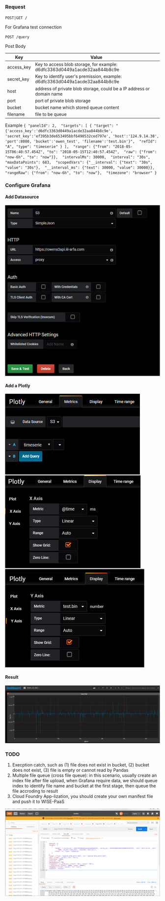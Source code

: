 

### Request

`POST|GET /`

For Grafana test connection

`POST /query`

Post Body

|Key       | Value                                                                       |
|----------|-----------------------------------------------------------------------------|
|access_key| Key to access blob storage, for example: d6dfc3363d0449a1acde32aa844b8c9e   |
|secret_key| Key to identify user's premission, example: d6dfc3363d0449a1acde32aa844b8c9e|
|host      | address of private blob storage, could be a IP address or domain name       |
|port      | port of private blob storage                                                |
|bucket    |bucket name which stored queue content                                       |
|filename  |file to be queue                                                             |

Example
`{
	"panelId": 2, 
	"targets": [
		{
			"target": "{'access_key':'d6dfc3363d0449a1acde32aa844b8c9e', 'secret_key':'ef395b3de653495bbf6490532ced797e', 'host':'124.9.14.38', 'port':8080, 'bucket':'owen_test', 'filename':'test.bin'}", 
			"refId": "A", "type": "timeserie"
		}
	], 
	"range": {"from": "2018-05-15T06:40:57.454Z", "to": "2018-05-15T12:40:57.454Z", 
	"raw": {"from": "now-6h", "to": "now"}}, 
	"intervalMs": 30000, 
	"interval": "30s", 
	"maxDataPoints": 683, 
	"scopedVars": {"__interval": {"text": "30s", "value": "30s"}, 
	"__interval_ms": {"text": 30000, "value": 30000}}, 
	"rangeRaw": {"from": "now-6h", "to": "now"}, 
	"timezone": "browser"
}`

### Configure Grafana

#### Add Datasource
![image](grafana_create_datasource.PNG)

#### Add a Plotly
![image](grafana_metrics.PNG)
![image](grafana_display_x.PNG)
![image](grafana_display_y.PNG)

#### Result
![image](grafana_outcome.PNG)

### TODO
1. Execption catch, such as (1) file does not exist in bucket, (2) bucket does not exist, (3) file is empty or cannot read by Pandas
2. Multiple file queue (cross file queue): in this scenario, usually create an index file after file upload, when Grafana require data, we should queue index to identify file name and bucket at the first stage, then queue the file accroding to result
3. Cloud Foundry App-lization, you should create your own manifest file and push it to WISE-PaaS

![image](python_read_s3_bin.PNG)
